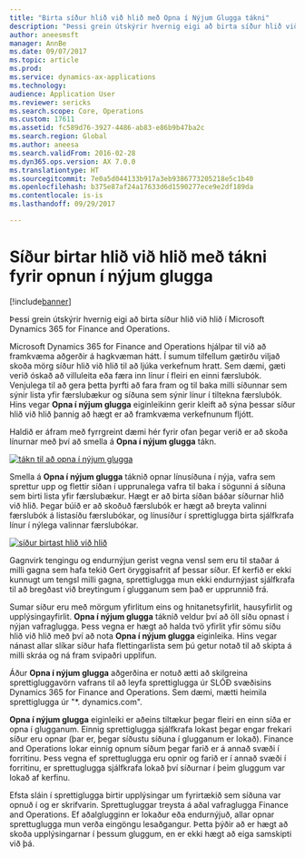 ```yaml
---
title: "Birta síður hlið við hlið með Opna í Nýjum Glugga tákni"
description: "Þessi grein útskýrir hvernig eigi að birta síður hlið við hlið í Microsoft Dynamics 365 for Finance and Operations."
author: aneesmsft
manager: AnnBe
ms.date: 09/07/2017
ms.topic: article
ms.prod: 
ms.service: dynamics-ax-applications
ms.technology: 
audience: Application User
ms.reviewer: sericks
ms.search.scope: Core, Operations
ms.custom: 17611
ms.assetid: fc589d76-3927-4486-ab83-e86b9b47ba2c
ms.search.region: Global
ms.author: aneesa
ms.search.validFrom: 2016-02-28
ms.dyn365.ops.version: AX 7.0.0
ms.translationtype: HT
ms.sourcegitcommit: 7e0a5d044133b917a3eb9386773205218e5c1b40
ms.openlocfilehash: b375e87af24a17633d6d1590277ece9e2df189da
ms.contentlocale: is-is
ms.lasthandoff: 09/29/2017

---
```


# <a name="display-pages-side-by-side-using-the-open-in-new-window-icon"></a>Síður birtar hlið við hlið með tákni fyrir opnun í nýjum glugga

[!include[banner](../includes/banner.md)]


Þessi grein útskýrir hvernig eigi að birta síður hlið við hlið í Microsoft Dynamics 365 for Finance and Operations.

Microsoft Dynamics 365 for Finance and Operations hjálpar til við að framkvæma aðgerðir á hagkvæman hátt. Í sumum tilfellum gætirðu viljað skoða mörg síður hlið við hlið til að ljúka verkefnum hratt. Sem dæmi, gæti verið óskað að villuleita eða færa inn línur í fleiri en einni færslubók. Venjulega til að gera þetta þyrfti að fara fram og til baka milli síðunnar sem sýnir lista yfir færslubækur og síðuna sem sýnir línur í tiltekna færslubók. Hins vegar **Opna í nýjum glugga** eiginleikinn gerir kleift að sýna þessar síður hlið við hlið þannig að hægt er að framkvæma verkefnunum fljótt. 

Haldið er áfram með fyrrgreint dæmi hér fyrir ofan þegar verið er að skoða línurnar með því að smella á **Opna í nýjum glugga** tákn. 

[![tákn til að opna í nýjum glugga](./media/open-in-new-window-icon.png)](./media/open-in-new-window-icon.png) 

Smella á **Opna í nýjum glugga** táknið opnar línusíðuna í nýja, vafra sem sprettur upp og flettir síðan í upprunalega vafra til baka í sögunni á síðuna sem birti lista yfir færslubækur. Hægt er að birta síðan báðar síðurnar hlið við hlið. Þegar búið er að skoðuð færslubók er hægt að breyta valinni færslubók á listasíðu færslubókar, og línusíður í sprettiglugga birta sjálfkrafa línur í nýlega valinnar færslubókar. 

[![síður birtast hlið við hlið](./media/pages-show-side-by-side.png)](./media/pages-show-side-by-side.png) 

Gagnvirk tengingu og endurnýjun gerist vegna vensl sem eru til staðar á milli gagna sem hafa tekið Gert öryggisafrit af þessar síður. Ef kerfið er ekki kunnugt um tengsl milli gagna, sprettiglugga mun ekki endurnýjast sjálfkrafa til að bregðast við breytingum í glugganum sem það er upprunnið frá. 

Sumar síður eru með mörgum yfirlitum eins og hnitanetsyfirlit, hausyfirlit og upplýsingayfirlit. **Opna í nýjum glugga** táknið veldur því að öll síðu opnast í nýjan vafraglugga. Þess vegna er hægt að halda tvö yfirlit yfir sömu síðu hlið við hlið með því að nota **Opna í nýjum glugga** eiginleika. Hins vegar nánast allar slíkar síður hafa flettingarlista sem þú getur notað til að skipta á milli skráa og ná fram svipaðri upplifun. 

Áður **Opna í nýjum glugga** aðgerðina er notuð ætti að skilgreina sprettigluggavörn vafrans til að leyfa sprettiglugga úr SLÓÐ svæðisins Dynamics 365 for Finance and Operations. Sem dæmi, mætti heimila sprettiglugga úr "\*. dynamics.com". 

**Opna í nýjum glugga** eiginleiki er aðeins tiltækur þegar fleiri en einn síða er opna í glugganum. Einnig sprettiglugga sjálfkrafa lokast þegar engar frekari síður eru opnar (þar er, þegar síðustu síðuna í glugganum er lokað). Finance and Operations lokar einnig opnum síðum þegar farið er á annað svæði í forritinu. Þess vegna ef sprettuglugga eru opnir og farið er  í annað svæði í forritinu, er sprettuglugga sjálfkrafa lokað því síðurnar í þeim gluggum var lokað af kerfinu. 

Efsta sláin í sprettiglugga birtir upplýsingar um fyrirtækið sem síðuna var opnuð í og er skrifvarin. Sprettugluggar treysta á aðal vafraglugga Finance and Operations. Ef aðalglugginn er lokaður eða endurnýjuð, allar opnar sprettuglugga mun verða eingöngu lesaðgangur. Þetta þýðir að er hægt að skoða upplýsingarnar í þessum gluggum, en er ekki hægt að eiga samskipti við þá.




